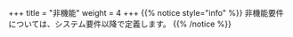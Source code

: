 +++
title = "非機能"
weight = 4
+++
{{% notice style="info" %}}
非機能要件については、システム要件以降で定義します。
{{% /notice %}}
